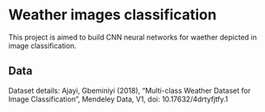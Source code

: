 # Weather images classification

This project is aimed to build CNN neural networks for waether depicted in image classification.

## Data
Dataset details: Ajayi, Gbeminiyi (2018), “Multi-class Weather Dataset for Image Classification”, Mendeley Data, V1, doi: 10.17632/4drtyfjtfy.1
